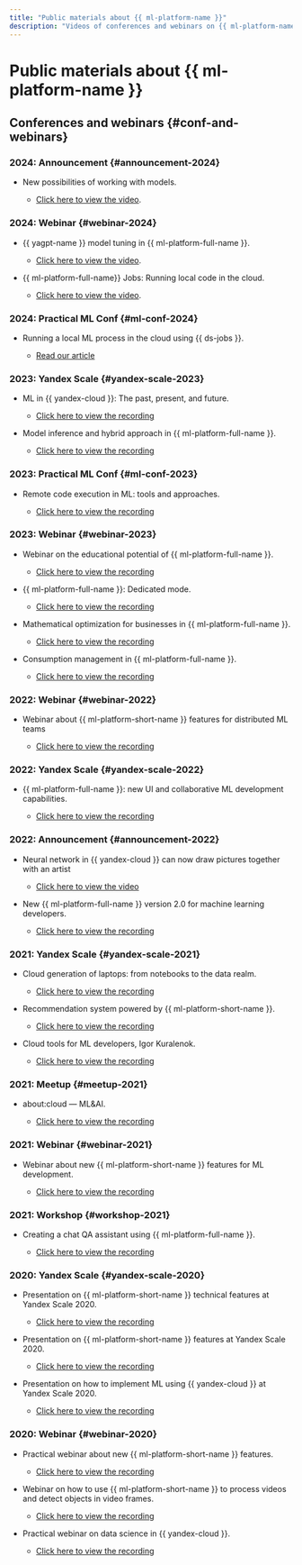 ```yaml
---
title: "Public materials about {{ ml-platform-name }}"
description: "Videos of conferences and webinars on {{ ml-platform-name }}."
---
```


# Public materials about {{ ml-platform-name }}

## Conferences and webinars {#conf-and-webinars}

### 2024: Announcement {#announcement-2024}

* New possibilities of working with models.

   * [Click here to view the video](https://www.youtube.com/watch?v=3W5ePOLQg64).

### 2024: Webinar {#webinar-2024}

* {{ yagpt-name }} model tuning in {{ ml-platform-full-name }}.

   * [Click here to view the video](https://www.youtube.com/watch?v=hGrH0Shovtk).

* {{ ml-platform-full-name}} Jobs: Running local code in the cloud.

   * [Click here to view the video](https://www.youtube.com/watch?v=As9b73RORTk).

### 2024: Practical ML Conf {#ml-conf-2024}

* Running a local ML process in the cloud using {{ ds-jobs }}.

   * [Read our article](https://habr.com/ru/companies/yandex_cloud_and_infra/articles/788872/)

### 2023: Yandex Scale {#yandex-scale-2023}

* ML in {{ yandex-cloud }}: The past, present, and future.

   * [Click here to view the recording](https://www.youtube.com/watch?v=90jIHP2F-zA)

* Model inference and hybrid approach in {{ ml-platform-full-name }}.

   * [Click here to view the recording](https://www.youtube.com/watch?v=8asQwGQdr0w)

### 2023: Practical ML Conf {#ml-conf-2023}

* Remote code execution in ML: tools and approaches.

   * [Click here to view the recording](https://youtu.be/iWnh2Da1RG4?si=R26ZdYqwqqQrv8rR)

### 2023: Webinar {#webinar-2023}

* Webinar on the educational potential of {{ ml-platform-full-name }}.

   * [Click here to view the recording](https://www.youtube.com/watch?v=pRTKbG-kaUg)

* {{ ml-platform-full-name }}: Dedicated mode.

   * [Click here to view the recording](https://www.youtube.com/watch?v=U4rxkHKqm2U)

* Mathematical optimization for businesses in {{ ml-platform-full-name }}.

   * [Click here to view the recording](https://www.youtube.com/watch?v=fOzDMNAGQXw)

* Consumption management in {{ ml-platform-full-name }}.

   * [Click here to view the recording](https://www.youtube.com/watch?v=NmF2L3hF7Xk)

### 2022: Webinar {#webinar-2022}

* Webinar about {{ ml-platform-short-name }} features for distributed ML teams

   * [Click here to view the recording](https://youtu.be/xM0qdz5wJdE)

### 2022: Yandex Scale {#yandex-scale-2022}

* {{ ml-platform-full-name }}: new UI and collaborative ML development capabilities.

   * [Click here to view the recording](https://youtu.be/xzEW5g7WVd4)

### 2022: Announcement {#announcement-2022}

* Neural network in {{ yandex-cloud }} can now draw pictures together with an artist

   * [Click here to view the video](https://youtu.be/eDfMYlQv5_4)

* New {{ ml-platform-full-name }} version 2.0 for machine learning developers.

   * [Click here to view the recording](https://youtu.be/Mhjkh386Ajw)

### 2021: Yandex Scale {#yandex-scale-2021}

* Cloud generation of laptops: from notebooks to the data realm.

   * [Click here to view the recording](https://youtu.be/vKLqfcKXRo8)

* Recommendation system powered by {{ ml-platform-short-name }}.

   * [Click here to view the recording](https://youtu.be/oavkOOJMVK8)

* Cloud tools for ML developers, Igor Kuralenok.

   * [Click here to view the recording](https://youtu.be/euqmLppB4f0)

### 2021: Meetup {#meetup-2021}

* about:cloud — ML&AI.

   * [Click here to view the recording](https://youtu.be/qWO2P0Mc_Bc)

### 2021: Webinar {#webinar-2021}

* Webinar about new {{ ml-platform-short-name }} features for ML development.

   * [Click here to view the recording](https://youtu.be/udZcoKwb6aM)

### 2021: Workshop {#workshop-2021}

* Creating a chat QA assistant using {{ ml-platform-full-name }}.

   * [Click here to view the recording](https://youtu.be/fHQAT6rYO7c)

### 2020: Yandex Scale {#yandex-scale-2020}

* Presentation on {{ ml-platform-short-name }} technical features at Yandex Scale 2020.
   * [Click here to view the recording](https://youtu.be/5y2-x9GcITs)

* Presentation on {{ ml-platform-short-name }} features at Yandex Scale 2020.
   * [Click here to view the recording](https://youtu.be/MtXpZ4RZAjk)

* Presentation on how to implement ML using {{ yandex-cloud }} at Yandex Scale 2020.
   * [Click here to view the recording](https://youtu.be/MxuABVNZV38)

### 2020: Webinar {#webinar-2020}

* Practical webinar about new {{ ml-platform-short-name }} features.

   * [Click here to view the recording](https://youtu.be/70lIkTJjAZU)

* Webinar on how to use {{ ml-platform-short-name }} to process videos and detect objects in video frames.

   * [Click here to view the recording](https://youtu.be/55qc9YHbVwE)

* Practical webinar on data science in {{ yandex-cloud }}.

   * [Click here to view the recording](https://youtu.be/5o5OJOwDfaU)